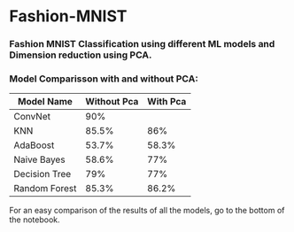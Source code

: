 # Fashion-MNIST

### Fashion MNIST Classification using different ML models and Dimension reduction using PCA.


### Model Comparisson with and without PCA:

Model Name | Without Pca | With Pca
------------ | ------------- | -------------
ConvNet | 90% | 
KNN | 85.5% | 86%
AdaBoost | 53.7% | 58.3%
Naive Bayes | 58.6% | 77%
Decision Tree | 79% | 77%
Random Forest | 85.3% | 86.2%


For an easy comparison of the results of all the models, go to the bottom of the notebook.


